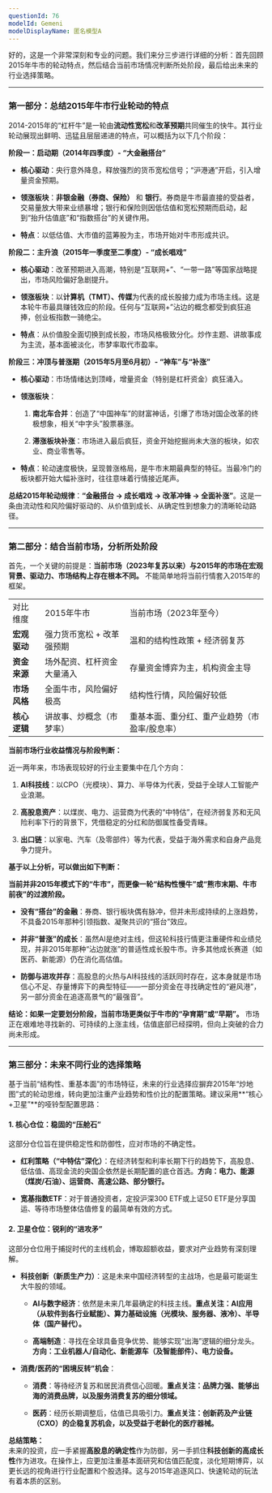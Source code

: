 ```yaml
---
questionId: 76
modelId: Gemeni
modelDisplayName: 匿名模型A
---
```

好的，这是一个非常深刻和专业的问题。我们来分三步进行详细的分析：首先回顾2015年牛市的轮动特点，然后结合当前市场情况判断所处阶段，最后给出未来的行业选择策略。

---

### **第一部分：总结2015年牛市行业轮动的特点**

2014-2015年的“杠杆牛”是一轮由**流动性宽松**和**改革预期**共同催生的快牛。其行业轮动展现出鲜明、迅猛且层层递进的特点，可以概括为以下几个阶段：

**阶段一：启动期（2014年四季度）- “大金融搭台”**

- **核心驱动**：央行意外降息，释放强烈的货币宽松信号；“沪港通”开启，引入增量资金预期。
    
- **领涨板块**：**非银金融（券商、保险）** 和 **银行**。券商是牛市最直接的受益者，交易量放大带来业绩暴增；银行和保险则因低估值和宽松预期而启动，起到“抬升估值底”和“指数搭台”的关键作用。
    
- **特点**：以低估值、大市值的蓝筹股为主，市场开始对牛市形成共识。
    

**阶段二：主升浪（2015年一季度至二季度）- “成长唱戏”**

- **核心驱动**：改革预期进入高潮，特别是“互联网+”、“一带一路”等国家战略提出，市场风险偏好急剧提升。
    
- **领涨板块**：以**计算机（TMT）、传媒**为代表的成长股接力成为市场主线。这是本轮牛市最具赚钱效应的阶段。任何与“互联网+”沾边的概念都受到疯狂追捧，创业板指数一骑绝尘。
    
- **特点**：从价值股全面切换到成长股，市场风格极致分化。炒作主题、讲故事成为主流，基本面被淡化，市梦率取代市盈率。
    

**阶段三：冲顶与普涨期（2015年5月至6月初）- “神车”与“补涨”**

- **核心驱动**：市场情绪达到顶峰，增量资金（特别是杠杆资金）疯狂涌入。
    
- **领涨板块**：
    
    1. **南北车合并**：创造了“中国神车”的财富神话，引爆了市场对国企改革的终极想象，相关“中字头”股票暴涨。
        
    2. **滞涨板块补涨**：市场进入最后疯狂，资金开始挖掘尚未大涨的板块，如农业、商业零售等。
        
- **特点**：轮动速度极快，呈现普涨格局，是牛市末期最典型的特征。当最冷门的板块都开始大幅补涨时，往往意味着行情接近尾声。
    

**总结2015年轮动规律**：**“金融搭台 → 成长唱戏 → 改革冲锋 → 全面补涨”**。这是一条由流动性和风险偏好驱动的、从价值到成长、从确定性到想象力的清晰轮动路径。

---

### **第二部分：结合当前市场，分析所处阶段**

首先，一个关键的前提是：**当前市场（2023年复苏以来）与2015年的市场在宏观背景、驱动力、市场结构上存在根本不同。** 不能简单地将当前行情套入2015年的框架。

|   |   |   |
|---|---|---|
|对比维度|2015年牛市|当前市场（2023年至今）|
|**宏观驱动**|强力货币宽松 + 改革强预期|温和的结构性政策 + 经济弱复苏|
|**资金来源**|场外配资、杠杆资金大量涌入|存量资金博弈为主，机构资金主导|
|**市场风格**|全面牛市，风险偏好极高|结构性行情，风险偏好较低|
|**核心逻辑**|讲故事、炒概念（市梦率）|重基本面、重分红、重产业趋势（市盈率/股息率）|

**当前市场行业收益情况与阶段判断：**

近一两年来，市场表现较好的行业主要集中在几个方向：

1. **AI科技线**：以CPO（光模块）、算力、半导体为代表，受益于全球人工智能产业浪潮。
    
2. **高股息资产**：以煤炭、电力、运营商为代表的“中特估”，在经济弱复苏和无风险利率下行的背景下，凭借稳定的分红和防御属性备受青睐。
    
3. **出口链**：以家电、汽车（及零部件）等为代表，受益于海外需求和自身产品竞争力提升。
    

**基于以上分析，可以做出如下判断：**

**当前并非2015年模式下的“牛市”，而更像一轮“结构性慢牛”或“熊市末期、牛市前夜”的过渡阶段。**

- **没有“搭台”的金融**：券商、银行板块偶有脉冲，但并未形成持续的上涨趋势，不具备2015年那种引领指数、凝聚共识的“搭台”效应。
    
- **并非“普涨”的成长**：虽然AI是绝对主线，但这轮科技行情更注重硬件和业绩兑现，并非2015年那种“沾边就涨”的普适性成长股牛市。许多其他成长赛道（如医药、新能源）仍在消化高估值。
    
- **防御与进攻并存**：高股息的火热与AI科技线的活跃同时存在，这本身就是市场信心不足、存量博弈下的典型特征——一部分资金在寻找确定性的“避风港”，另一部分资金在追逐高景气的“最强音”。
    

**结论：如果一定要划分阶段，当前市场更类似于牛市的“孕育期”或“早期”。** 市场正在艰难地寻找新的、可持续的上涨主线，估值底部已经探明，但向上突破的合力尚未形成。

---

### **第三部分：未来不同行业的选择策略**

基于当前“结构性、重基本面”的市场特征，未来的行业选择应摒弃2015年“炒地图”式的轮动思维，转向更加注重产业趋势和性价比的配置策略。建议采用**“核心+卫星”**的哑铃型配置思路：

#### **1. 核心仓位：稳固的“压舱石”**

这部分仓位旨在提供稳定性和防御性，应对市场的不确定性。

- **红利策略（“中特估”深化）**：在经济转型和利率长期下行的趋势下，高股息、低估值、高现金流的央国企依然是长期配置的底仓首选。**方向：电力、能源（煤炭/石油）、运营商、高速公路、部分银行。**
    
- **宽基指数ETF**：对于普通投资者，定投沪深300 ETF或上证50 ETF是分享国运、等待市场整体估值修复的最简单有效的方式。
    

#### **2. 卫星仓位：锐利的“进攻矛”**

这部分仓位用于捕捉时代的主线机会，博取超额收益，要求对产业趋势有深刻理解。

- **科技创新（新质生产力）**：这是未来中国经济转型的主战场，也是最可能诞生大牛股的领域。
    
    - **AI与数字经济**：依然是未来几年最确定的科技主线。**重点关注：AI应用（从软件到各行业赋能）、算力基础设施（光模块、服务器、液冷）、半导体（国产替代）。**
        
    - **高端制造**：寻找在全球具备竞争优势、能够实现“出海”逻辑的细分龙头。**方向：工业机器人/自动化、新能源车（及智能部件）、电力设备。**
        
- **消费/医药的“困境反转”机会**：
    
    - **消费**：等待经济复苏和居民消费信心回暖。**重点关注：品牌力强、能够出海的消费品牌，以及服务消费复苏的细分领域。**
        
    - **医药**：经历长期调整后，估值已具吸引力。**重点关注：创新药及产业链（CXO）的企稳复苏机会，以及受益于老龄化的医疗器械。**
        

**总结策略：**  
未来的投资，应一手紧握**高股息的确定性**作为防御，另一手抓住**科技创新的高成长性**作为进攻。在操作上，应更加注重基本面研究和估值匹配度，淡化短期博弈，以更长远的视角进行行业配置和个股选择。这与2015年追逐风口、快速轮动的玩法有着本质的区别。